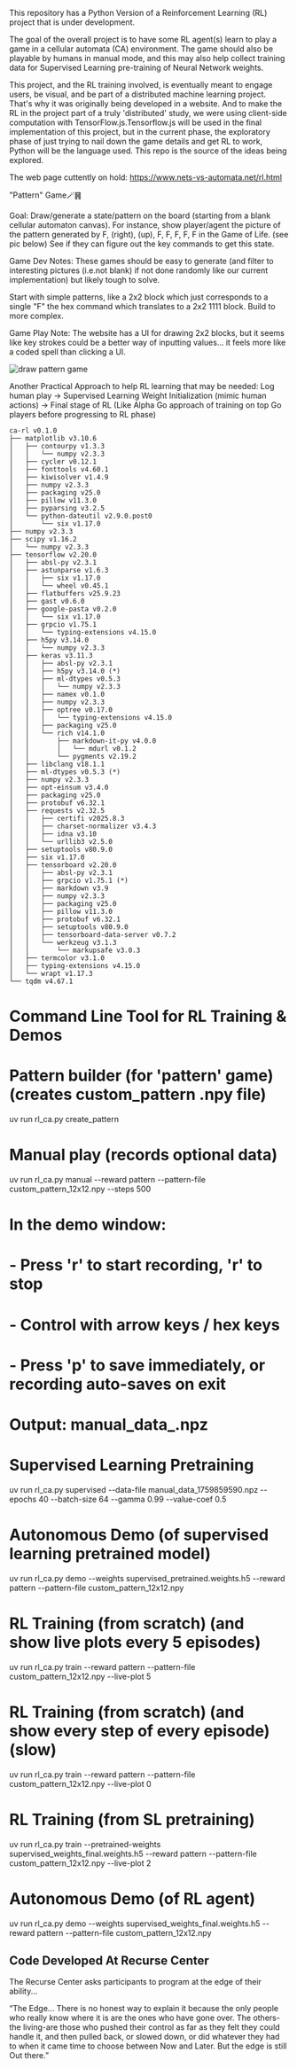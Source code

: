 This repository has a Python Version of a Reinforcement Learning (RL) project that is under development.

The goal of the overall project is to have some RL agent(s) learn to play a game in a cellular automata (CA) environment. The game should also be playable by humans in manual mode, and this may also help collect training data for Supervised Learning pre-training of Neural Network weights.

This project, and the RL training involved, is eventually meant to engage users, be visual, and be part of a distributed machine learning project. That's why it was originally being developed in a website. And to make the RL in the project part of a truly 'distributed' study, we were using client-side computation with TensorFlow.js.Tensorflow.js will be used in the final implementation of this project, but in the current phase, the exploratory phase of just trying to nail down the game details and get RL to work, Python will be the language used. This repo is the source of the ideas being explored.

The web page cuttently on hold:
https://www.nets-vs-automata.net/rl.html


"Pattern" Game🪄䷷

Goal: Draw/generate a state/pattern on the board (starting from a blank cellular automaton canvas). 
For instance, show player/agent the picture of the pattern generated by F, (right), (up), F, F, F, F, F in the Game of Life. (see pic below)
See if they can figure out the key commands to get this state.

Game Dev Notes: These games should be easy to generate (and filter to interesting pictures (i.e.not blank) if not done randomly like our current implementation) but likely tough to solve.

Start with simple patterns, like a 2x2 block which just corresponds to a single "F" the hex command which translates to a 2x2 1111 block. Build to more complex.

Game Play Note: The website has a UI for drawing 2x2 blocks, but it seems like key strokes could be a better way of inputting values... it feels more like a coded spell than clicking a UI.

![draw pattern game](F_left_up_F_F_F_F_F.png)

Another Practical Approach to help RL learning that may be needed:
Log human play -> Supervised Learning Weight Initialization (mimic human actions) -> Final stage of RL 
(Like Alpha Go approach of training on top Go players before progressing to RL phase)

```
ca-rl v0.1.0
├── matplotlib v3.10.6
│   ├── contourpy v1.3.3
│   │   └── numpy v2.3.3
│   ├── cycler v0.12.1
│   ├── fonttools v4.60.1
│   ├── kiwisolver v1.4.9
│   ├── numpy v2.3.3
│   ├── packaging v25.0
│   ├── pillow v11.3.0
│   ├── pyparsing v3.2.5
│   └── python-dateutil v2.9.0.post0
│       └── six v1.17.0
├── numpy v2.3.3
├── scipy v1.16.2
│   └── numpy v2.3.3
├── tensorflow v2.20.0
│   ├── absl-py v2.3.1
│   ├── astunparse v1.6.3
│   │   ├── six v1.17.0
│   │   └── wheel v0.45.1
│   ├── flatbuffers v25.9.23
│   ├── gast v0.6.0
│   ├── google-pasta v0.2.0
│   │   └── six v1.17.0
│   ├── grpcio v1.75.1
│   │   └── typing-extensions v4.15.0
│   ├── h5py v3.14.0
│   │   └── numpy v2.3.3
│   ├── keras v3.11.3
│   │   ├── absl-py v2.3.1
│   │   ├── h5py v3.14.0 (*)
│   │   ├── ml-dtypes v0.5.3
│   │   │   └── numpy v2.3.3
│   │   ├── namex v0.1.0
│   │   ├── numpy v2.3.3
│   │   ├── optree v0.17.0
│   │   │   └── typing-extensions v4.15.0
│   │   ├── packaging v25.0
│   │   └── rich v14.1.0
│   │       ├── markdown-it-py v4.0.0
│   │       │   └── mdurl v0.1.2
│   │       └── pygments v2.19.2
│   ├── libclang v18.1.1
│   ├── ml-dtypes v0.5.3 (*)
│   ├── numpy v2.3.3
│   ├── opt-einsum v3.4.0
│   ├── packaging v25.0
│   ├── protobuf v6.32.1
│   ├── requests v2.32.5
│   │   ├── certifi v2025.8.3
│   │   ├── charset-normalizer v3.4.3
│   │   ├── idna v3.10
│   │   └── urllib3 v2.5.0
│   ├── setuptools v80.9.0
│   ├── six v1.17.0
│   ├── tensorboard v2.20.0
│   │   ├── absl-py v2.3.1
│   │   ├── grpcio v1.75.1 (*)
│   │   ├── markdown v3.9
│   │   ├── numpy v2.3.3
│   │   ├── packaging v25.0
│   │   ├── pillow v11.3.0
│   │   ├── protobuf v6.32.1
│   │   ├── setuptools v80.9.0
│   │   ├── tensorboard-data-server v0.7.2
│   │   └── werkzeug v3.1.3
│   │       └── markupsafe v3.0.3
│   ├── termcolor v3.1.0
│   ├── typing-extensions v4.15.0
│   └── wrapt v1.17.3
└── tqdm v4.67.1
```

# Command Line Tool for RL Training & Demos


# Pattern builder (for 'pattern' game) (creates custom_pattern .npy file)
uv run rl_ca.py create_pattern

# Manual play (records optional data) 
uv run rl_ca.py manual --reward pattern --pattern-file custom_pattern_12x12.npy --steps 500
# In the demo window:
#  - Press 'r' to start recording, 'r' to stop
#  - Control with arrow keys / hex keys
#  - Press 'p' to save immediately, or recording auto-saves on exit
# Output: manual_data_<timestamp>.npz

# Supervised Learning Pretraining
uv run rl_ca.py supervised --data-file manual_data_1759859590.npz --epochs 40 --batch-size 64 --gamma 0.99 --value-coef 0.5

# Autonomous Demo (of supervised learning pretrained model)
uv run rl_ca.py demo --weights supervised_pretrained.weights.h5 --reward pattern --pattern-file custom_pattern_12x12.npy

# RL Training (from scratch) (and show live plots every 5 episodes)
uv run rl_ca.py train --reward pattern --pattern-file custom_pattern_12x12.npy --live-plot 5

# RL Training (from scratch) (and show every step of every episode) (slow)
uv run rl_ca.py train --reward pattern --pattern-file custom_pattern_12x12.npy --live-plot 0

# RL Training (from SL pretraining)
uv run rl_ca.py train --pretrained-weights supervised_weights_final.weights.h5 --reward pattern --pattern-file custom_pattern_12x12.npy --live-plot 2

# Autonomous Demo (of RL agent)
uv run rl_ca.py demo --weights supervised_weights_final.weights.h5 --reward pattern --pattern-file custom_pattern_12x12.npy








## Code Developed At Recurse Center
The Recurse Center asks participants to program at the edge of their ability...

“The Edge... There is no honest way to explain it because the only people who really know where it is are the ones who have gone over. The others-the living-are those who pushed their control as far as they felt they could handle it, and then pulled back, or slowed down, or did whatever they had to when it came time to choose between Now and Later. But the edge is still Out there.”